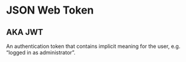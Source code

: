# JSON Web Token

## AKA JWT

An authentication token that contains implicit meaning for the user, e.g. “logged in as administrator”.
